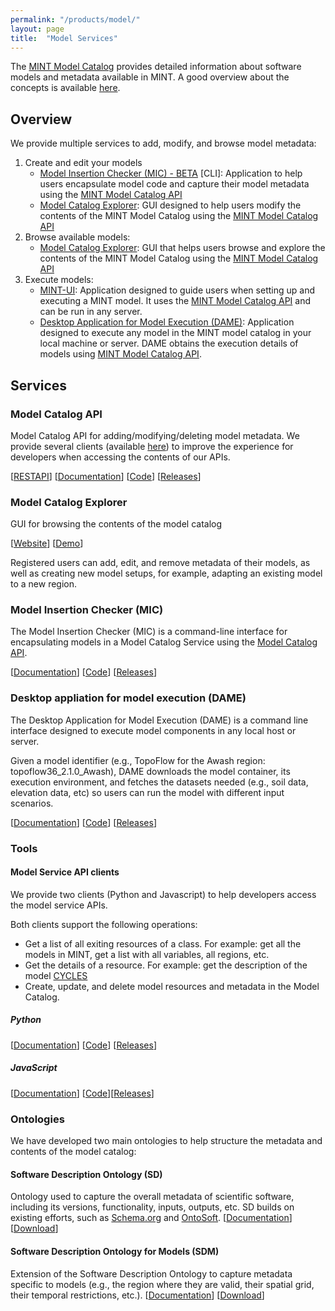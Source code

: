 ```yaml
---
permalink: "/products/model/"
layout: page
title:  "Model Services"
---
```


The [MINT Model Catalog](#model-catalog-api) provides detailed information about software models and metadata available in MINT. 
A good overview about the concepts is available [here](https://mintproject.readthedocs.io/en/latest/modelcatalog/).

## Overview

We provide multiple services to add, modify, and browse model metadata:
1. Create and edit your models 
    - [Model Insertion Checker (MIC) - BETA](#model-insertion-checker-mic) [CLI]: Application to help users encapsulate model code and capture their model metadata using the [MINT Model Catalog API](#model-catalog-api)
    - [Model Catalog Explorer](#model-catalog-explorer): GUI designed to help users modify the contents of the MINT Model Catalog using the [MINT Model Catalog API](#model-catalog-api)
2. Browse available models:
    - [Model Catalog Explorer](#model-catalog-explorer): GUI that helps users browse and explore the contents of the MINT Model Catalog using the [MINT Model Catalog API](#model-catalog-api)
3. Execute models:
    - [MINT-UI](#model-catalog-explorer): Application designed to guide users when setting up  and executing a MINT model. It uses the [MINT Model Catalog API](#model-catalog-api) and can be run in any server. 
    - [Desktop Application for Model Execution (DAME)](https://model-catalog-python-api-client.readthedocs.io/en/latest/example/): Application designed to execute any model in the MINT model catalog in your local machine or server. DAME obtains the execution details of models using [MINT Model Catalog API](#model-catalog-api).

## Services

### Model Catalog API 

Model Catalog API for adding/modifying/deleting model metadata. We provide several clients (available [here](#model-service-api-clients)) to improve the experience for developers when accessing the contents of our APIs.

[[RESTAPI](https://api.models.mint.isi.edu/latest)] [[Documentation](https://model-catalog-python-api-client.readthedocs.io/en/latest/endpoints/)] [[Code](https://github.com/mintproject/model-catalog-api)] [[Releases](https://github.com/mintproject/model-catalog-api/releases)]

### Model Catalog Explorer

GUI for browsing the contents of the model catalog

[[Website](https://models.mint.isi.edu/home)] [[Demo](https://www.youtube.com/watch?v=C9rxGT2k9is)]

Registered users can add, edit, and remove metadata of their models, as well as creating new model setups, for example, adapting an existing model to a new region.

### Model Insertion Checker (MIC)

The Model Insertion Checker (MIC) is a command-line interface for encapsulating models in a Model Catalog Service using the [Model Catalog API](#model-catalog-api).

[[Documentation](https://mic-cli.readthedocs.io/en/latest/)] [[Code](https://github.com/mintproject/mic)] [[Releases](https://github.com/mintproject/mic/releases)]

### Desktop appliation for model execution (DAME)

The Desktop Application for Model Execution (DAME) is a command line interface designed to execute model components in any local host or server.

Given a model identifier (e.g., TopoFlow for the Awash region: topoflow36_2.1.0_Awash), DAME downloads the model container, its execution environment, and fetches the datasets needed (e.g., soil data, elevation data, etc) so users can run the model with different input scenarios.

[[Documentation](https://dame-cli.readthedocs.io/en/latest/)] [[Code](https://github.com/mintproject/dame_cli/)] [[Releases](https://github.com/mintproject/dame_cli/releases)]

### Tools

#### Model Service API clients

We provide two clients (Python and Javascript) to help developers access the model service APIs.

Both clients support the following operations:

- Get a list of all exiting resources of a class. For example: get all the models in MINT, get a list with all variables, all regions, etc.
- Get the details of a resource. For example: get the description of the model [CYCLES](https://models.mint.isi.edu/models/explore/CYCLES)
- Create, update, and delete model resources and metadata in the Model Catalog. 

##### Python

[[Documentation](https://model-catalog-python-api-client.readthedocs.io/en/latest/)] [[Code](https://github.com/mintproject/model-catalog-python-api-client/)] [[Releases](https://github.com/mintproject/model-catalog-python-api-client/releases)]



##### JavaScript

 [[Documentation](https://github.com/mintproject/model-catalog-fetch-api-client/blob/master/README.md)]  [[Code](https://github.com/mintproject/model-catalog-fetch-api-client)][[Releases](https://github.com/mintproject/model-catalog-fetch-api-client/releases)]


### Ontologies
We have developed two main ontologies to help structure the metadata and contents of the model catalog:

#### Software Description Ontology (SD)
Ontology used to capture the overall metadata of scientific software, including its versions, functionality, inputs, outputs, etc. SD builds on existing efforts, such as [Schema.org](https://schema.org/) and [OntoSoft](https://ontosoft.org/). [[Documentation](https://w3id.org/okn/o/sd)] [[Download](https://github.com/KnowledgeCaptureAndDiscovery/SoftwareDescriptionOntology)]


#### Software Description Ontology for Models (SDM)
Extension of the Software Description Ontology to capture metadata specific to models (e.g., the region where they are valid, their spatial grid, their temporal restrictions, etc.). [[Documentation](https://w3id.org/okn/o/sdm/)] [[Download](https://github.com/mintproject/Mint-ModelCatalog-Ontology)]